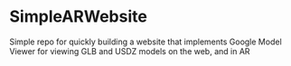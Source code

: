 # SimpleARWebsite
 Simple repo for quickly building a website that implements Google Model Viewer for viewing GLB and USDZ models on the web, and in AR
